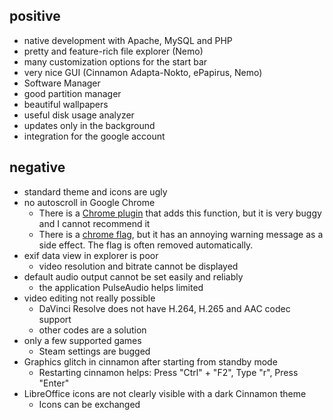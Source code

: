 ## positive

- native development with Apache, MySQL and PHP
- pretty and feature-rich file explorer (Nemo)
- many customization options for the start bar
- very nice GUI (Cinnamon Adapta-Nokto, ePapirus, Nemo)
- Software Manager
- good partition manager
- beautiful wallpapers
- useful disk usage analyzer
- updates only in the background
- integration for the google account

## negative

- standard theme and icons are ugly
- no autoscroll in Google Chrome
    - There is a [Chrome plugin](https://chromewebstore.google.com/detail/autoscroll/occjjkgifpmdgodlplnacmkejpdionan?hl=de) that adds this function, but it is very buggy and I cannot recommend it
    - There is a [chrome flag](https://medium.com/@1nikolas/linux-enable-middle-mouse-button-scrolling-on-chrome-ium-and-electron-apps-discord-etc-ab2d0a213505), but it has an annoying warning message as a side effect. The flag is often removed automatically.
- exif data view in explorer is poor
    - video resolution and bitrate cannot be displayed
- default audio output cannot be set easily and reliably
    - the application PulseAudio helps limited
- video editing not really possible
    - DaVinci Resolve does not have H.264, H.265 and AAC codec support
    - other codes are a solution
- only a few supported games
    - Steam settings are bugged
- Graphics glitch in cinnamon after starting from standby mode
    - Restarting cinnamon helps: Press "Ctrl" + "F2", Type "r", Press "Enter"
- LibreOffice icons are not clearly visible with a dark Cinnamon theme
    - Icons can be exchanged

